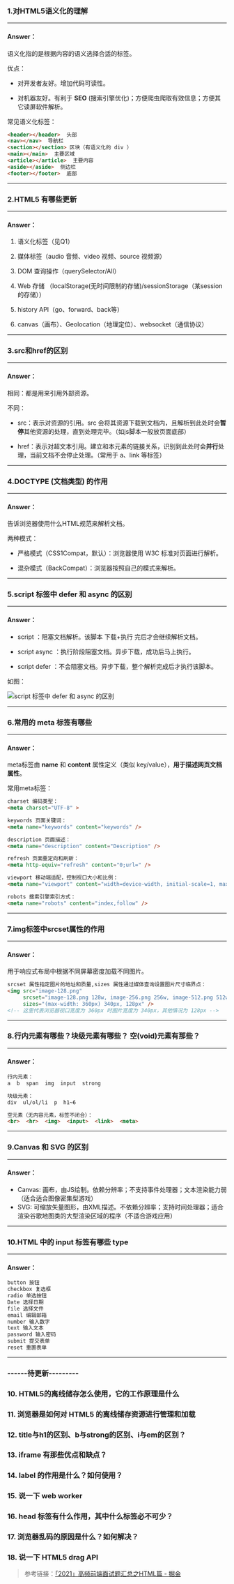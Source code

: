 >

### 1.对HTML5语义化的理解

---

#### Answer：

语义化指的是根据内容的语义选择合适的标签。 

优点：  
- 对开发者友好。增加代码可读性。  

- 对机器友好。有利于 **SEO** (搜索引擎优化)；方便爬虫爬取有效信息；方便其它读屏软件解析。  

常见语义化标签：

```html
<header></header>  头部
<nav></nav>  导航栏
<section></section> 区块（有语义化的 div ）
<main></main>  主要区域
<article></article>  主要内容
<aside></aside>  侧边栏
<footer></footer>  底部

```

---
### 2.HTML5 有哪些更新

---

#### Answer：

1. 语义化标签（见Q1）  

2. 媒体标签（audio 音频、video 视频、source 视频源）  

3. DOM 查询操作（querySelector/All）  

4. Web 存储 （localStorage(无时间限制的存储)/sessionStorage（某session的存储））

5. history API（go、forward、back等）

6. canvas（画布）、Geolocation（地理定位）、websocket（通信协议）

---

### 3.src和href的区别
---

#### Answer：

相同：都是用来引用外部资源。  

不同：
- src：表示对资源的引用。src 会将其资源下载到文档内，且解析到此处时会**暂停**其他资源的处理，直到处理完毕。（如js脚本一般放页面底部）  

- href：表示对超文本引用。建立和本元素的链接关系，识别到此处时会**并行**处理，当前文档不会停止处理。（常用于 a、link 等标签）  

---

### 4.DOCTYPE (⽂档类型) 的作用
---

#### Answer：

告诉浏览器使用什么HTML规范来解析文档。

两种模式：
- 严格模式（CSS1Compat，默认）：浏览器使用 W3C 标准对页面进行解析。  

- 混杂模式（BackCompat）：浏览器按照自己的模式来解析。  

---

### 5.script 标签中 defer 和 async 的区别
---

#### Answer：

- script ：阻塞文档解析。该脚本 下载+执行 完后才会继续解析文档。   

- script async ：执行阶段阻塞文档。异步下载，成功后马上执行。  

- script defer ：不会阻塞文档。异步下载，整个解析完成后才执行该脚本。 

如图：

![script 标签中 defer 和 async 的区别](imgs/1.png)

---

### 6.常用的 meta 标签有哪些 
---

#### Answer：

meta标签由 **name** 和 **content** 属性定义（类似 key/value），**用于描述网页文档属性**。

常用meta标签：

```html
charset 编码类型：
<meta charset="UTF-8" > 

keywords 页面关键词：
<meta name="keywords" content="keywords" /> 

description 页面描述：
<meta name="description" content="Description" /> 

refresh 页面重定向和刷新：
<meta http-equiv="refresh" content="0;url=" /> 

viewport 移动端适配，控制视口大小和比例：
<meta name="viewport" content="width=device-width, initial-scale=1, maximum-scale=1"> 

robots 搜索引擎索引方式：
<meta name="robots" content="index,follow" />
```

---
### 7.img标签中srcset属性的作用

---

#### Answer：

用于响应式布局中根据不同屏幕密度加载不同图片。 

```html
srcset 属性指定图片的地址和质量,sizes 属性通过媒体查询设置图片尺寸临界点：
<img src="image-128.png"
     srcset="image-128.png 128w, image-256.png 256w, image-512.png 512w"
     sizes="(max-width: 360px) 340px, 128px" />
<!-- 这里代表浏览器视口宽度为 360px 时图片宽度为 340px，其他情况为 128px -->
```

---
### 8.行内元素有哪些？块级元素有哪些？ 空(void)元素有那些？

---

#### Answer：

```html
行内元素：  
a  b  span  img  input  strong  

块级元素：  
div  ul/ol/li  p  h1~6  

空元素（无内容元素，标签不闭合）：  
<br>  <hr>  <img>  <input>  <link>  <meta>  
```

---

### 9.Canvas 和 SVG 的区别

---

#### Answer：

- Canvas: 画布，由JS绘制。依赖分辨率；不支持事件处理器；文本渲染能力弱（适合适合图像密集型游戏）
- SVG: 可缩放矢量图形，由XML描述。不依赖分辨率；支持时间处理器；适合渲染谷歌地图类的大型渲染区域的程序（不适合游戏应用）

---
### 10.HTML 中的 input 标签有哪些 type

---

#### Answer：

```html
button 按钮
checkbox 复选框
radio 单选按钮
Date 选择日期
file 选择文件
email 编辑邮箱
number 输入数字
text 输入文本
password 输入密码
submit 提交表单
reset 重置表单
```

---

### ------待更新---------

### 10. HTML5的离线储存怎么使用，它的工作原理是什么
### 11. 浏览器是如何对 HTML5 的离线储存资源进行管理和加载
### 12. title与h1的区别、b与strong的区别、i与em的区别？
### 13. iframe 有那些优点和缺点？
### 14. label 的作用是什么？如何使用？
### 15. 说一下 web worker
### 16. head 标签有什么作用，其中什么标签必不可少？
### 17. 浏览器乱码的原因是什么？如何解决？
### 18. 说一下 HTML5 drag API






>   参考链接：[「2021」高频前端面试题汇总之HTML篇 - 掘金](https://juejin.cn/post/6905294475539513352)
